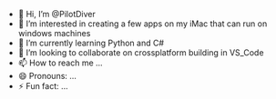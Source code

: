 - 👋 Hi, I’m @PilotDiver
- 👀 I’m interested in creating a few apps on my iMac that can run on windows machines
- 🌱 I’m currently learning Python and C#
- 💞️ I’m looking to collaborate on crossplatform building in VS_Code
- 📫 How to reach me ...
- 😄 Pronouns: ...
- ⚡ Fun fact: ...

<!---
PilotDiver/PilotDiver is a ✨ special ✨ repository because its `README.md` (this file) appears on your GitHub profile.
You can click the Preview link to take a look at your changes.
--->
